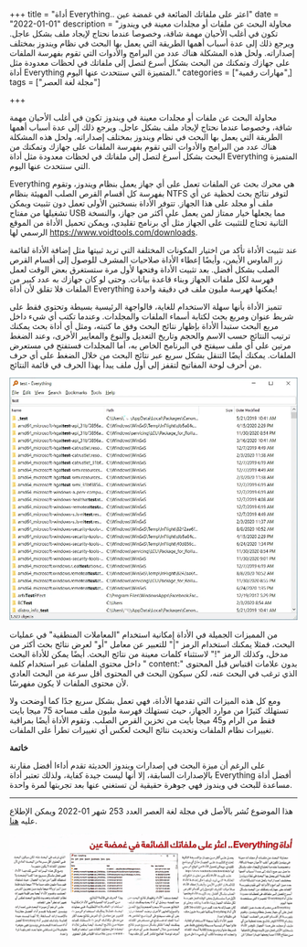 +++
title = "أداة Everything.. اعثر على ملفاتك الضائعة في غمضة عين"
date = "2022-01-01"
description = "محاولة البحث عن ملفات أو مجلدات معينة في ويندوز تكون في أغلب اﻷحيان مهمة شاقة، وخصوصا عندما نحتاج لإيجاد ملف بشكل عاجل. ويرجع ذلك إلى عدة أسباب أهمها الطريقة التي يعمل بها البحث في نظام ويندوز بمختلف إصداراته. ولحل هذه المشكلة هناك عدد من البرامج واﻷدوات التي تقوم بفهرسة الملفات على جهازك وتمكنك من البحث بشكل أسرع لتصل إلى ملفاتك في لحظات معدودة مثل أداة Everything المتميزة التي سنتحدث عنها اليوم."
categories = ["مهارات رقمية",]
tags = ["مجلة لغة العصر"]

+++

محاولة البحث عن ملفات أو مجلدات معينة في ويندوز تكون في أغلب اﻷحيان مهمة شاقة، وخصوصا عندما نحتاج لإيجاد ملف بشكل عاجل. ويرجع ذلك إلى عدة أسباب أهمها الطريقة التي يعمل بها البحث في نظام ويندوز بمختلف إصداراته. ولحل هذه المشكلة هناك عدد من البرامج واﻷدوات التي تقوم بفهرسة الملفات على جهازك وتمكنك من البحث بشكل أسرع لتصل إلى ملفاتك في لحظات معدودة مثل أداة Everything المتميزة التي سنتحدث عنها اليوم.

Everything هي محرك بحث عن الملفات تعمل على أي جهاز يعمل بنظام ويندوز، وتقوم بفهرسة كل أقسام القرص الصلب المهيئة بنظام NTFS لتوفر نتائج بحث لحظية عن أي ملف أو مجلد على هذا الجهاز. تتوفر اﻷداة بنسختين اﻷولى تعمل دون تثبيت ويمكن تشغيلها من مفتاح USB مما يجعلها خيار ممتاز لمن يعمل على أكثر من جهاز، والنسخة الثانية تحتاج للتثبيت على الجهاز مثل أي برنامج تقليدي، ويمكن تحميل اﻷداة من الموقع الرسمي لها https://www.voidtools.com/downloads.

عند تثبيت اﻷداة تأكد من اختيار المكونات المختلفة التي تريد ثبيتها مثل إضافة الأداة لقائمة زر الماوس اﻷيمن، وأيضًا إعطاء اﻷداة صلاحيات المشرف للوصول إلى أقسام القرص الصلب بشكل أفضل. بعد تثبيت اﻷداة وفتحها لأول مرة ستستغرق بعض الوقت لعمل فهرسة لكل ملفات الجهاز وبناء قاعدة بيانات. وحتى لو كان جهازك به عدد كبير من الملفات فلا تقلق لأن أداة Everything يمكنها فهرسة مليون ملف في دقيقة واحدة!

تتميز اﻷداة بأنها سهلة الاستخدام للغاية، فالواجهة الرئيسية بسيطة وتحتوي فقط على شريط عنوان ومربع بحث لكتابة أسماء الملفات والمجلدات. وعندما تكتب أي شيء داخل مربع البحث ستبدأ اﻷداة بإظهار نتائج البحث وفق ما كتبته، ومثل أي أداة بحث يمكنك ترتيب النتائج حسب الاسم والحجم وتاريخ التعديل والنوع والمعايير اﻷخرى، وعند الضغط مرتين على أي ملف سيفتح في البرنامج الخاص به، أما المجلدات فستفتح في مستعرض الملفات. يمكنك أيضًا التنقل بشكل سريع عبر نتائج البحث من خلال الضغط على أي حرف من أحرف لوحة المفاتيح لتقفز إلى أول ملف يبدأ بهذا الحرف في قائمة النتائج.

![img](images/1.png)

من المميزات الجميلة في اﻷداة إمكانية استخدام "المعاملات المنطقية" في عمليات البحث، فمثلا يمكنك استخدام الرمز "|" للتعبير عن معامل "أو" لعرض نتائج بحث أكثر من مدخل، وكذلك الرمز "!" لاستثناء كلمات معينة من نتائج البحث. أيضًا يمكن للأداة البحث داخل محتوى الملفات عبر استخدام كلمة " content:" بدون علامات اقتباس قبل المحتوى الذي ترغب في البحث عنه، لكن سيكون البحث في المحتوى أقل سرعة من البحث العادي ﻷن محتوى الملفات لا يكون مفهرسًا.

ومع كل هذه الميزات التي تقدمها اﻷداة، فهي تعمل بشكل سريع جدًا كما أوضحت ولا تستهلك كثيرًا من موارد الجهاز، حيث تستهلك فهرسة مليون ملف مساحة 75 ميجا بايت فقط من الرام و45 ميجا بايت من تخزين القرص الصلب. وتقوم اﻷداة أيضًا بمراقبة تغييرات نظام الملفات وتحديث نتائج البحث لعكس أي تغييرات تطرأ على الملفات.

**خاتمة**

على الرغم أن ميزة البحث في إصدارات ويندوز الحديثة تقدم أداءا أفضل مقارنة بالإصدارات السابقة، إلا أنها ليست جيدة كفاية، ولذلك تعتبر أداة Everything أفضل أداة مساعدة للبحث في ويندوز فهي جوهرة حقيقية لن تستغني عنها بعد تجربتها لمرة واحدة.

---

هذا الموضوع نُشر باﻷصل في مجلة لغة العصر العدد 253 شهر 01-2022 ويمكن الإطلاع عليه [هنا](https://drive.google.com/file/d/1sG1Z8Uukgy41SQ1QoiFK27BM7iXO25MS/view?usp=sharing).

![img](images/253-3.png)
